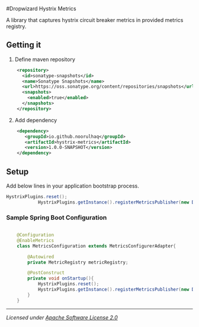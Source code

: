 #Dropwizard Hystrix Metrics

A library that captures hystrix circuit breaker metrics in provided metrics registry.

## Getting it

1) Define maven repository
```xml
	<repository>
	  <id>sonatype-snapshots</id>
	  <name>Sonatype Snapshots</name>
	  <url>https://oss.sonatype.org/content/repositories/snapshots</url>
	  <snapshots>
	    <enabled>true</enabled>
	  </snapshots>
	</repository>
```

2) Add dependency
```xml
	<dependency>
	   <groupId>io.github.noorulhaq</groupId>
	   <artifactId>hystrix-metrics</artifactId>
       <version>1.0.0-SNAPSHOT</version>
	</dependency>
```

## Setup

Add below lines in your application bootstrap process.

```java
HystrixPlugins.reset();
			HystrixPlugins.getInstance().registerMetricsPublisher(new DropWizardMetricsPublisher(metricRegistry))
```

### Sample Spring Boot Configuration 

```java

	@Configuration
	@EnableMetrics
	class MetricsConfiguration extends MetricsConfigurerAdapter{

		@Autowired
		private MetricRegistry metricRegistry;

		@PostConstruct
		private void onStartup(){
			HystrixPlugins.reset();
			HystrixPlugins.getInstance().registerMetricsPublisher(new DropWizardMetricsPublisher(metricRegistry));
		}
	}
```	

-------------------------------------
_Licensed under [Apache Software License 2.0](www.apache.org/licenses/LICENSE-2.0)_

